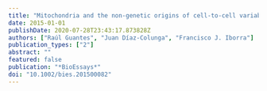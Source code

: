 ```yaml
---
title: "Mitochondria and the non-genetic origins of cell-to-cell variability: More is different"
date: 2015-01-01
publishDate: 2020-07-28T23:43:17.873828Z
authors: ["Raúl Guantes", "Juan Díaz-Colunga", "Francisco J. Iborra"]
publication_types: ["2"]
abstract: ""
featured: false
publication: "*BioEssays*"
doi: "10.1002/bies.201500082"
---
```


